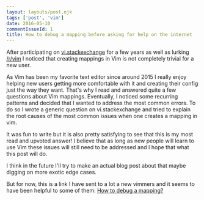 ```yaml
---
layout: layouts/post.njk
tags: ['post', 'vim']
date: 2016-05-10
commentIssueId: 1
title: How to debug a mapping before asking for help on the internet
---
```


After participating on [vi.stackexchange](https://vi.stackexchange.com/) for a few years as well as lurking [/r/vim](https://reddit.com/r/vim) I noticed that creating mappings in Vim is not completely trivial for a new user.

As Vim has been my favorite text editor since around 2015 I really enjoy helping new users getting more comfortable with it and creating their config just the way they want. That's why I read and answered quite a few questions about Vim mappings. Eventually, I noticed some recurring patterns and decided that I wanted to address the most common errors. To do so I wrote a generic question on vi.stackexchange and tried to explain the root causes of the most common issues when one creates a mapping in vim.

It was fun to write but it is also pretty satisfying to see that this is my most read and upvoted answer! I believe that as long as new people will learn to use Vim these issues will still need to be addressed and I hope that what this post will do.

I think in the future I'll try to make an actual blog post about that maybe digging on more exotic edge cases.

But for now, this is a link I have sent to a lot a new vimmers and it seems to have been helpful to some of them: [How to debug a mapping?](https://vi.stackexchange.com/q/7722/1841)
